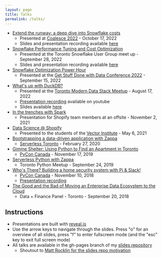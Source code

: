 ```yaml
---
layout: page
title: Talks
permalink: /talks/
---
```


*   [Extend the runway: a deep dive into Snowflake costs](https://select.dev/posts/extend-the-runway)
    * Presented at [Coalesce 2022](https://coalesce.getdbt.com/) - October 17, 2022
    * Slides and presentation recording available [here](https://select.dev/posts/extend-the-runway)
*   [Snowflake Performance Tuning and Cost Optimization](https://select.dev/posts/snowflake-performance-tuning-and-cost-optimization)
    * Presented at the Toronto Snowflake User Group meet up - September 28, 2022
    * Slides and presentation recording available [here](https://select.dev/posts/snowflake-performance-tuning-and-cost-optimization)
*   [Snowflake Optimization Power Hour](https://select.dev/posts/snowflake-optimization-power-hour)
    * Presented at the [Get Stuff Done with Data Conference 2022](https://hopin.com/events/get-stuff-done-with-data-conference-2022-6dc40483-4ee2-4eb7-9ff5-ad98bce29c57/registration) - September 15, 2022   
*   [What's up with DuckDB?](https://docs.google.com/presentation/d/1O4VYqDSccdm5MS9GjyMl7h5MnsotIZA5cVwZ_CLLSuk/edit?usp=sharing)
    * Presented at the [Toronto Modern Data Stack Meetup](https://www.meetup.com/toronto-modern-data/) - August 17, 2022   
    * [Presentation recording](https://www.youtube.com/watch?v=gwnwnREm-Os&ab_channel=JonathanTalmi) available on youtube
    * Slides available [here](https://docs.google.com/presentation/d/1O4VYqDSccdm5MS9GjyMl7h5MnsotIZA5cVwZ_CLLSuk/edit#slide=id.p)
*   [In the trenches with Spark](https://ianwhitestone.work/slides-v2/in-the-trenches-with-spark.html)
    * Presentation for Shopify team members at an offsite - November 2, 2021
*   [Data Science @ Shopify](https://ianwhitestone.work/slides-v2/data-science-at-shopify.html)
    * Presented to the students of the [Vector Institute](https://vectorinstitute.ai/) - May 6, 2021
*   [Bootstrapping a data-driven application with Zappa](https://ianwhitestone.work/slides/serverless-meetup-feb-2020.html)
    *   [Serverless Toronto](https://www.meetup.com/Serverless-Toronto/events/267827023/) - February 27, 2020
*   [Gimme Shelter: Using Python to Find an Apartment in Toronto](https://ianwhitestone.work/slides/pycon-canada-2019.html)
    *   [PyCon Canada](https://2019.pycon.ca/) - November 17, 2019
*   [Serverless Python with Zappa](https://ianwhitestone.work/slides/python-meetup-sept-2019.html)
    *   Toronto Python Meetup - September 24, 2019
*   [Who's There? Building a home security system with Pi & Slack!](https://ianwhitestone.work/slides/pycon-canada-2018.html)
    *   [PyCon Canada](https://2018.pycon.ca/) - November 10, 2018
    *   [Presentation recording](https://www.youtube.com/watch?v=hvV6EKfThL8&t=4s)
*   [The Good and the Bad of Moving an Enterprise Data Ecosystem to the Cloud](https://ianwhitestone.work/slides/data-finance-toronto-2018.html)
    *   Data + Finance Panel - Toronto - September 20, 2018

## Instructions

*   Presentations are built with [reveal.js](https://github.com/hakimel/reveal.js/)
*   Use the arrow keys to navigate through the slides. Press "o" for an overview of all slides, press "f" to enter fullscreen mode (and the "esc" key to exit full screen mode)
*   All talks are available in the gh-pages branch of my [slides repository](http://github.com/ian-whitestone/slides)
    *   Shoutout to [Matt Rocklin for the slides repo motivation](http://matthewrocklin.com/slides/index.html)
